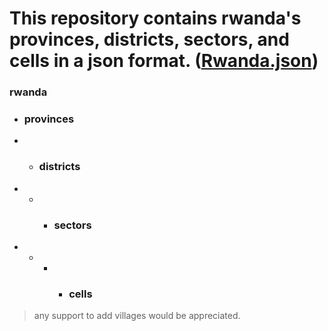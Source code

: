 # This repository contains rwanda's provinces, districts, sectors, and cells in a json format. ([Rwanda.json](https://github.com/devark28/rwanda-provinces-districts-sectors-cells/blob/main/Rwanda.json))

### rwanda
- ### provinces
- - ### districts
- - - ### sectors
- - - - ### cells

> any support to add villages would be appreciated.
